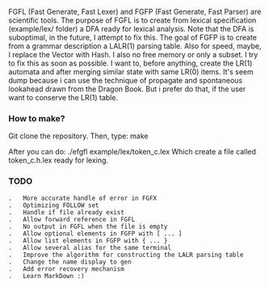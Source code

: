 FGFL (Fast Generate, Fast Lexer) and FGFP (Fast Generate, Fast Parser)
are scientific tools.
The purpose of FGFL is to create from lexical specification (example/lex/ folder)
a DFA ready for lexical analysis. Note that the DFA is suboptimal, in the future,
I attempt to fix this. 
The goal of FGFP is to create from a grammar description a LALR(1) parsing table.
Also for speed, maybe, I replace the Vector with Hash.
I also no free memory or only a subset. I try to fix this as soon as possible.
I want to, before anything, create the LR(1) automata and after merging similar state with same LR(0) items.
It's seem dump because i can use the technique of propagate and spontaneous lookahead drawn from the Dragon Book.
But i prefer do that, if the user want to conserve the LR(1) table.

### How to make? ###
Git clone the repository.
Then, type: make

After you can do: ./efgfl example/lex/token_c.lex
Which create a file called token_c.h.lex ready for lexing.

### TODO ###
	.	More accurate handle of error in FGFX
	.	Optimizing FOLLOW set
	.	Handle if file already exist
	.	Allow forward reference in FGFL
	.	No output in FGFL when the file is empty
	.	Allow optional elements in FGFP with [ ... ]
	.	Allow list elements in FGFP with { ... }
	.	Allow several alias for the same terminal
	.	Improve the algorithm for constructing the LALR parsing table
	.	Change the name display to gen
	.	Add error recovery mechanism
	.	Learn MarkDown :)
